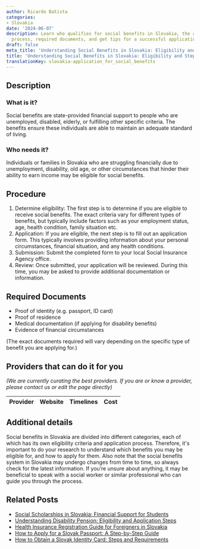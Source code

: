 ```yaml
---
author: Ricardo Batista
categories:
- Slovakia
date: '2024-06-07'
description: Learn who qualifies for social benefits in Slovakia, the application
  process, required documents, and get tips for a successful application.
draft: false
meta_title: 'Understanding Social Benefits in Slovakia: Eligibility and Steps'
title: 'Understanding Social Benefits in Slovakia: Eligibility and Steps'
translationKey: slovakia-application_for_social_benefits
---
```


## Description
### What is it?
Social benefits are state-provided financial support to people who are unemployed, disabled, elderly, or fulfilling other specific criteria. The benefits ensure these individuals are able to maintain an adequate standard of living.

### Who needs it?
Individuals or families in Slovakia who are struggling financially due to unemployment, disability, old age, or other circumstances that hinder their ability to earn income may be eligible for social benefits.

## Procedure
1. Determine eligibility: The first step is to determine if you are eligible to receive social benefits. The exact criteria vary for different types of benefits, but typically include factors such as your employment status, age, health condition, family situation etc.
2. Application: If you are eligible, the next step is to fill out an application form. This typically involves providing information about your personal circumstances, financial situation, and any health conditions.
3. Submission: Submit the completed form to your local Social Insurance Agency office.
4. Review: Once submitted, your application will be reviewed. During this time, you may be asked to provide additional documentation or information.

## Required Documents
- Proof of identity (e.g. passport, ID card)
- Proof of residence
- Medical documentation (if applying for disability benefits)
- Evidence of financial circumstances

(The exact documents required will vary depending on the specific type of benefit you are applying for.)

## Providers that can do it for you

_(We are currently curating the best providers. If you are or know a provider, please contact us or edit the page directly)_

| Provider        |     Website     |     Timelines    |       Cost      |
| :-------------: | :-------------: |  :-------------: | :-------------: |

## Additional details
Social benefits in Slovakia are divided into different categories, each of which has its own eligibility criteria and application process. Therefore, it's important to do your research to understand which benefits you may be eligible for, and how to apply for them. Also note that the social benefits system in Slovakia may undergo changes from time to time, so always check for the latest information. If you’re unsure about anything, it may be beneficial to speak with a social worker or similar professional who can guide you through the process.



## Related Posts

- [Social Scholarships in Slovakia: Financial Support for Students](https://tramitit.com/guides/slovakia/application_for_social_scholarship/)
- [Understanding Disability Pension: Eligibility and Application Steps](https://tramitit.com/guides/slovakia/application_for_disability_pension/)
- [Health Insurance Registration Guide for Foreigners in Slovakia](https://tramitit.com/guides/slovakia/health_insurance_registration/)
- [How to Apply for a Slovak Passport: A Step-by-Step Guide](https://tramitit.com/guides/slovakia/issuance_of_passport/)
- [How to Obtain a Slovak Identity Card: Steps and Requirements](https://tramitit.com/guides/slovakia/issuance_of_identity_card/)